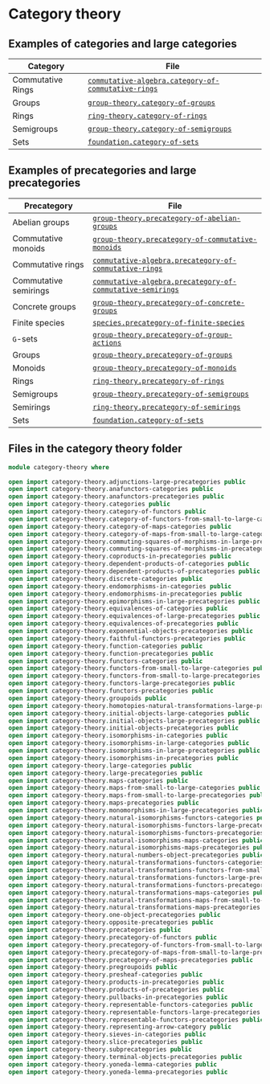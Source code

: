 # Category theory

## Examples of categories and large categories

| Category          | File                                                                                                        |
| ----------------- | ----------------------------------------------------------------------------------------------------------- |
| Commutative Rings | [`commutative-algebra.category-of-commutative-rings`](commutative-algebra.category-of-commutative-rings.md) |
| Groups            | [`group-theory.category-of-groups`](group-theory.category-of-groups.md)                                     |
| Rings             | [`ring-theory.category-of-rings`](ring-theory.category-of-rings.md)                                         |
| Semigroups        | [`group-theory.category-of-semigroups`](group-theory.category-of-semigroups.md)                             |
| Sets              | [`foundation.category-of-sets`](foundation.category-of-sets.md)                                             |

## Examples of precategories and large precategories

| Precategory           | File                                                                                                                      |
| --------------------- | ------------------------------------------------------------------------------------------------------------------------- |
| Abelian groups        | [`group-theory.precategory-of-abelian-groups`](group-theory.precategory-of-abelian-groups.md)                             |
| Commutative monoids   | [`group-theory.precategory-of-commutative-monoids`](group-theory.precategory-of-commutative-monoids.md)                   |
| Commutative rings     | [`commutative-algebra.precategory-of-commutative-rings`](commutative-algebra.precategory-of-commutative-rings.md)         |
| Commutative semirings | [`commutative-algebra.precategory-of-commutative-semirings`](commutative-algebra.precategory-of-commutative-semirings.md) |
| Concrete groups       | [`group-theory.precategory-of-concrete-groups`](group-theory.precategory-of-concrete-groups.md)                           |
| Finite species        | [`species.precategory-of-finite-species`](species.precategory-of-finite-species.md)                                       |
| `G`-sets              | [`group-theory.precategory-of-group-actions`](group-theory.precategory-of-group-actions.md)                               |
| Groups                | [`group-theory.precategory-of-groups`](group-theory.precategory-of-groups.md)                                             |
| Monoids               | [`group-theory.precategory-of-monoids`](group-theory.precategory-of-monoids.md)                                           |
| Rings                 | [`ring-theory.precategory-of-rings`](ring-theory.precategory-of-rings.md)                                                 |
| Semigroups            | [`group-theory.precategory-of-semigroups`](group-theory.precategory-of-semigroups.md)                                     |
| Semirings             | [`ring-theory.precategory-of-semirings`](ring-theory.precategory-of-semirings.md)                                         |
| Sets                  | [`foundation.category-of-sets`](foundation.category-of-sets.md)                                                           |

## Files in the category theory folder

```agda
module category-theory where

open import category-theory.adjunctions-large-precategories public
open import category-theory.anafunctors-categories public
open import category-theory.anafunctors-precategories public
open import category-theory.categories public
open import category-theory.category-of-functors public
open import category-theory.category-of-functors-from-small-to-large-categories public
open import category-theory.category-of-maps-categories public
open import category-theory.category-of-maps-from-small-to-large-categories public
open import category-theory.commuting-squares-of-morphisms-in-large-precategories public
open import category-theory.commuting-squares-of-morphisms-in-precategories public
open import category-theory.coproducts-in-precategories public
open import category-theory.dependent-products-of-categories public
open import category-theory.dependent-products-of-precategories public
open import category-theory.discrete-categories public
open import category-theory.endomorphisms-in-categories public
open import category-theory.endomorphisms-in-precategories public
open import category-theory.epimorphisms-in-large-precategories public
open import category-theory.equivalences-of-categories public
open import category-theory.equivalences-of-large-precategories public
open import category-theory.equivalences-of-precategories public
open import category-theory.exponential-objects-precategories public
open import category-theory.faithful-functors-precategories public
open import category-theory.function-categories public
open import category-theory.function-precategories public
open import category-theory.functors-categories public
open import category-theory.functors-from-small-to-large-categories public
open import category-theory.functors-from-small-to-large-precategories public
open import category-theory.functors-large-precategories public
open import category-theory.functors-precategories public
open import category-theory.groupoids public
open import category-theory.homotopies-natural-transformations-large-precategories public
open import category-theory.initial-objects-large-categories public
open import category-theory.initial-objects-large-precategories public
open import category-theory.initial-objects-precategories public
open import category-theory.isomorphisms-in-categories public
open import category-theory.isomorphisms-in-large-categories public
open import category-theory.isomorphisms-in-large-precategories public
open import category-theory.isomorphisms-in-precategories public
open import category-theory.large-categories public
open import category-theory.large-precategories public
open import category-theory.maps-categories public
open import category-theory.maps-from-small-to-large-categories public
open import category-theory.maps-from-small-to-large-precategories public
open import category-theory.maps-precategories public
open import category-theory.monomorphisms-in-large-precategories public
open import category-theory.natural-isomorphisms-functors-categories public
open import category-theory.natural-isomorphisms-functors-large-precategories public
open import category-theory.natural-isomorphisms-functors-precategories public
open import category-theory.natural-isomorphisms-maps-categories public
open import category-theory.natural-isomorphisms-maps-precategories public
open import category-theory.natural-numbers-object-precategories public
open import category-theory.natural-transformations-functors-categories public
open import category-theory.natural-transformations-functors-from-small-to-large-precategories public
open import category-theory.natural-transformations-functors-large-precategories public
open import category-theory.natural-transformations-functors-precategories public
open import category-theory.natural-transformations-maps-categories public
open import category-theory.natural-transformations-maps-from-small-to-large-precategories public
open import category-theory.natural-transformations-maps-precategories public
open import category-theory.one-object-precategories public
open import category-theory.opposite-precategories public
open import category-theory.precategories public
open import category-theory.precategory-of-functors public
open import category-theory.precategory-of-functors-from-small-to-large-precategories public
open import category-theory.precategory-of-maps-from-small-to-large-precategories public
open import category-theory.precategory-of-maps-precategories public
open import category-theory.pregroupoids public
open import category-theory.presheaf-categories public
open import category-theory.products-in-precategories public
open import category-theory.products-of-precategories public
open import category-theory.pullbacks-in-precategories public
open import category-theory.representable-functors-categories public
open import category-theory.representable-functors-large-precategories public
open import category-theory.representable-functors-precategories public
open import category-theory.representing-arrow-category public
open import category-theory.sieves-in-categories public
open import category-theory.slice-precategories public
open import category-theory.subprecategories public
open import category-theory.terminal-objects-precategories public
open import category-theory.yoneda-lemma-categories public
open import category-theory.yoneda-lemma-precategories public
```
